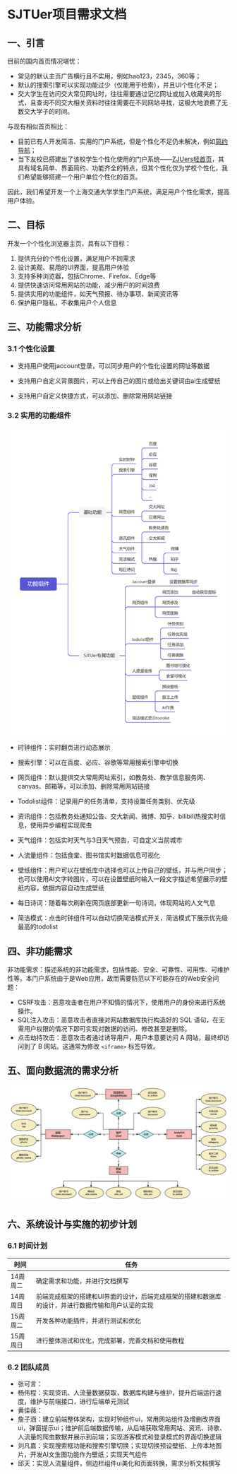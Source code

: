 # SJTUer项目需求文档

## 一、引言

目前的国内首页情况堪忧：
- 常见的默认主页广告横行且不实用，例如hao123，2345，360等；
- 默认的搜索引擎可以实现功能过少（仅能用于检索），并且UI个性化不足；
- 交大学生在访问交大常见网址时，往往需要通过记忆网址或加入收藏夹的形式，且查询不同交大相关资料时往往需要在不同网站寻找，这极大地浪费了无数交大学子的时间。

与现有相似首页相比：
- 目前已有人开发简洁、实用的门户系统，但是个性化不足仍未解决，例如[简约导航](https://www.jianavi.com/)；
- 当下友校已搭建出了该校学生个性化使用的门户系统——[ZJUers轻首页](https://zjuers.com/)，其具有域名简单、界面简约、功能齐全的特点，但其个性化仅为学校个性化，我们希望能够搭建一个用户单位个性化的首页。

因此，我们希望开发一个上海交通大学学生门户系统，满足用户个性化需求，提高用户体验。

## 二、目标

开发一个个性化浏览器主页，具有以下目标：

1. 提供充分的个性化设置，满足用户不同需求
2. 设计美观、易用的UI界面，提高用户体验
3. 支持多种浏览器，包括Chrome、Firefox、Edge等
4. 提供快速访问常用网站的功能，减少用户的时间浪费
5. 提供实用的功能组件，如天气预报、待办事项、新闻资讯等
6. 保护用户隐私，不收集用户个人信息

## 三、功能需求分析

### 3.1 个性化设置

- 支持用户使用jaccount登录，可以同步用户的个性化设置的网址等数据

- 支持用户自定义背景图片，可以上传自己的图片或给出关键词由ai生成壁纸

- 支持用户自定义快捷方式，可以添加、删除常用网站链接

### 3.2 实用的功能组件

![](功能组件.png)

- 时钟组件：实时翻页进行动态展示

- 搜索引擎：可以在百度、必应、谷歌等常用搜索引擎中切换

- 网页组件：默认提供交大常用网址索引，如教务处、教学信息服务网、canvas、邮箱等，可以添加、删除常用网站链接

- Todolist组件：记录用户的任务清单，支持设置任务类别、优先级

- 资讯组件：包括教务处通知公告、交大新闻、微博、知乎、bilibili热搜实时信息，使用异步编程实现爬虫

- 天气组件：包括实时天气与3日天气预告，可自定义当前城市

- 人流量组件：包括食堂、图书馆实时数据信息可视化

- 壁纸组件：用户可以在壁纸库中选择也可以上传自己的壁纸，并与用户同步；也可以使用AI文字转图片，可以在设置壁纸时输入一段文字描述希望展示的壁纸内容，依据内容自动生成壁纸

- 每日诗词：随着每次刷新在网页底部更新一句诗词，体现网站的人文气息

- 简洁模式：点击时钟组件可以自动切换简洁模式开关，简洁模式下展示优先级最高的todolist

## 四、非功能需求

非功能需求：描述系统的非功能需求，包括性能、安全、可靠性、可用性、可维护性等。本门户系统由于是Web应用，故而需要防范以下可能存在的Web安全问题：
- CSRF攻击：恶意攻击者在用户不知情的情况下，使用用户的身份来进行系统操作。
- SQL注入攻击：恶意攻击者直接对网站数据库执行构造好的 SQL 语句，在无需用户权限的情况下即可实现对数据的访问、修改甚至是删除。
- 点击劫持攻击：恶意攻击者通过诱导用户，用户本意要访问 A 网站，最终却访问到了 B 网站。这通常为修改 `<iframe>` 标签导致。

## 五、面向数据流的需求分析

![](数据建模.png)

## 六、系统设计与实施的初步计划
### 6.1 时间计划

| 时间     | 任务                                                         |
| -------- | ------------------------------------------------------------ |
| 14周周二 | 确定需求和功能，并进行文档撰写                               |
| 14周周日 | 前端完成框架的搭建和UI界面的设计，后端完成框架的搭建和数据库的设计，并进行数据传输和用户认证的实现 |
| 15周周二 | 开发各种功能插件，并进行测试和优化                           |
| 15周周日 | 进行整体测试和优化，完成部署，完善文档和使用教程             |

### 6.2 团队成员

- 张可言：
- 杨伟程：实现资讯、人流量数据获取，数据库构建与维护，提升后端运行速度，维护与前端接口，进行后端单元测试
- 黄佳薇：
- 詹子涵：建立前端整体架构，实现时钟组件ui，常用网站组件及增删改界面ui，弹窗提示ui；维护前后端数据传输，从后端获取常用网站、资讯、诗歌、人流量的爬虫数据并展示到前端；实现游客模式和登录模式的界面切换逻辑
- 刘凡嘉：实现搜索框功能和搜索引擎切换；实现切换预设壁纸、上传本地图片，开发AI文生图功能作为壁纸；实现天气组件
- 邱天：实现人流量组件，侧边栏组件ui美化和页面转换，需求分析文档撰写

